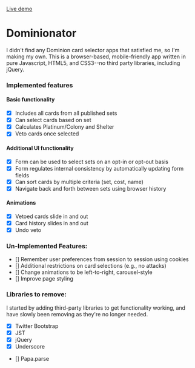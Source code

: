 [Live demo][live]

[live]: drransom.github.io/Dominionator

# Dominionator
I didn't find any Dominion card selector apps that satisfied me, so I'm making my own.
This is a browser-based, mobile-friendly app written in pure Javascript, HTML5,
and CSS3--no third party libraries, including jQuery.

### Implemented features

#### Basic functionality
- [X] Includes all cards from all published sets
- [X] Can select cards based on set
- [X] Calculates Platinum/Colony and Shelter
- [X] Veto cards once selected

#### Additional UI functionality
- [X] Form can be used to select sets on an opt-in or opt-out basis
- [X] Form regulates internal consistency by automatically updating form fields
- [X] Can sort cards by multiple criteria (set, cost, name)
- [X] Navigate back and forth between sets using browser history

#### Animations
- [X] Vetoed cards slide in and out
- [X] Card history slides in and out
- [X] Undo veto

### Un-Implemented Features:

- [] Remember user preferences from session to session using cookies
- [] Additional restrictions on card selections (e.g., no attacks)
- [] Change animations to be left-to-right, carousel-style
- [] Improve page styling

### Libraries to remove:
I started by adding third-party libraries to get functionality working, and
have slowly been removing as they're no longer needed.

- [X] Twitter Bootstrap
- [X] JST
- [X] jQuery
- [X] Underscore
- [] Papa.parse
